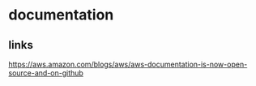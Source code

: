 
# documentation



## links

https://aws.amazon.com/blogs/aws/aws-documentation-is-now-open-source-and-on-github

